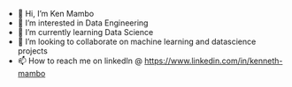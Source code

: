 - 👋 Hi, I’m Ken Mambo
- 👀 I’m interested in Data Engineering
- 🌱 I’m currently learning Data Science
- 💞️ I’m looking to collaborate on machine learning and datascience projects
- 📫 How to reach me on linkedIn @ https://www.linkedin.com/in/kenneth-mambo

<!---
kenmambo/kenmambo is a ✨ special ✨ repository because its `README.md` (this file) appears on your GitHub profile.
You can click the Preview link to take a look at your changes.
--->
